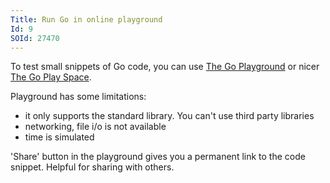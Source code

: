 ```yaml
---
Title: Run Go in online playground
Id: 9
SOId: 27470
---
```


To test small snippets of Go code, you can use [The Go Playground](https://play.golang.org) or nicer [The Go Play Space](https://goplay.space/).

Playground has some limitations:

* it only supports the standard library. You can't use third party libraries
* networking, file i/o is not available
* time is simulated

'Share' button in the playground gives you a permanent link to the code snippet.
Helpful for sharing with others.
